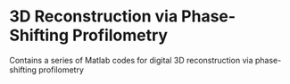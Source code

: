 # 3D Reconstruction via Phase-Shifting Profilometry
Contains a series of Matlab codes for digital 3D reconstruction via phase-shifting profilometry
